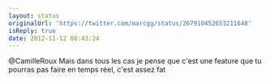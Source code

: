 ```yaml
---
layout: status
originalUrl: 'https://twitter.com/marcgg/status/267910452653211648'
isReply: true
date: 2012-11-12 08:43:24
---
```


@CamilleRoux Mais dans tous les cas je pense que c'est une feature que tu pourras pas faire en temps réel, c'est assez fat
